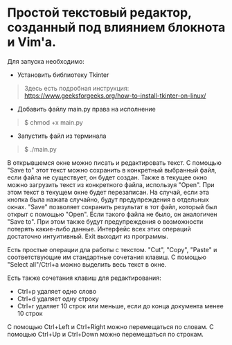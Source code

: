 # Простой текстовый редактор, созданный под влиянием блокнота и Vim'а.

Для запуска необходимо:
- Установить библиотеку Tkinter
> Здесь есть подробная инструкция:
> https://www.geeksforgeeks.org/how-to-install-tkinter-on-linux/
- Добавить файлу main.py права на исполнение
> $ chmod +x main.py
- Запустить файл из терминала
> $ ./main.py

В открывшемся окне можно писать и редактировать текст.
С помощью "Save to" этот текст можно сохранить в конкретный выбранный файл,
если файла не существует, он будет создан.
Также в текущее окно можно загрузить текст из конкретного файла, используя "Open".
При этом текст в текущем окне будет перезаписан.
На случай, если эта кнопка была нажата случайно, будут предупреждения в отдельных окнах.
"Save" позволяет сохранить результат в тот файл, который был открыт с помощью "Open".
Если такого файла не было, он аналогичен "Save to".
При этом также будут предупреждения о возможности потерять какие-либо данные.
Интерфейс всех этих операций достаточно интуитивный.
Exit выходит из программы.

Есть простые операции дла работы с текстом.
"Cut", "Copy", "Paste" и соответствующие им стандартные сочетания клавиш.
С помощью "Select all"/Ctrl+a можно выделить весь текст в окне.

Есть также сочетания клавиш для редактирования:
- Ctrl+p удаляет одно слово
- Ctrl+d удаляет одну строку
- Ctrl+r удаляет 10 строк или меньше,
если до конца документа менее 10 строк

С помощью Ctrl+Left и Ctrl+Right можно перемещаться по словам.
С помощью Ctrl+Up и Ctrl+Down можно перемещаться по строкам.
